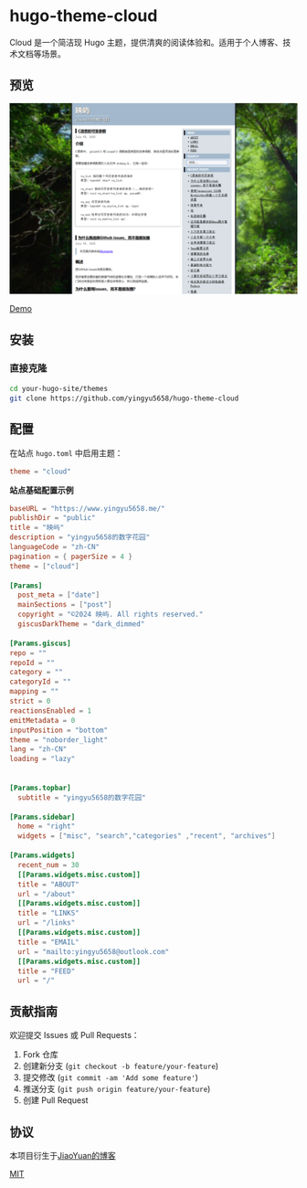 # hugo-theme-cloud
Cloud 是一个简洁现 Hugo 主题，提供清爽的阅读体验和。适用于个人博客、技术文档等场景。

## 预览

![（若不喜欢背景图片，可在style.css移除）](screenshot/view.png)

[Demo](https://www.yingyu5658.me)

## 安装

### 直接克隆

```Bash
cd your-hugo-site/themes
git clone https://github.com/yingyu5658/hugo-theme-cloud
```

## 配置

在站点 `hugo.toml` 中启用主题：

```toml
theme = "cloud"
```

**站点基础配置示例**

```toml
baseURL = "https://www.yingyu5658.me/"
publishDir = "public"
title = "映屿"
description = "yingyu5658的数字花园"
languageCode = "zh-CN"
pagination = { pagerSize = 4 }
theme = ["cloud"]

[Params]
  post_meta = ["date"]
  mainSections = ["post"]
  copyright = "©2024 映屿. All rights reserved."
  giscusDarkTheme = "dark_dimmed"

[Params.giscus]
repo = ""
repoId = ""
category = ""
categoryId = ""
mapping = ""
strict = 0
reactionsEnabled = 1
emitMetadata = 0
inputPosition = "bottom"
theme = "noborder_light"
lang = "zh-CN"
loading = "lazy"


[Params.topbar]
  subtitle = "yingyu5658的数字花园"

[Params.sidebar]
  home = "right"
  widgets = ["misc", "search","categories" ,"recent", "archives"]

[Params.widgets]
  recent_num = 30
  [[Params.widgets.misc.custom]]
  title = "ABOUT"
  url = "/about"
  [[Params.widgets.misc.custom]]
  title = "LINKS"
  url = "/links"
  [[Params.widgets.misc.custom]]
  title = "EMAIL"
  url = "mailto:yingyu5658@outlook.com"
  [[Params.widgets.misc.custom]]
  title = "FEED"
  url = "/"
```

## 贡献指南

欢迎提交 Issues 或 Pull Requests：

1. Fork 仓库
2. 创建新分支 (`git checkout -b feature/your-feature`)
3. 提交修改 (`git commit -am 'Add some feature'`)
4. 推送分支 (`git push origin feature/your-feature`)
5. 创建 Pull Request

## 协议

本项目衍生于[JiaoYuan的博客](https://github.com/imjiaoyuan/imjiaoyuan.github.io/tree/main/themes/cloud)

[MIT](https://github.com/yingyu5658/hugo-theme-cloud?tab=MIT-1-ov-file)

